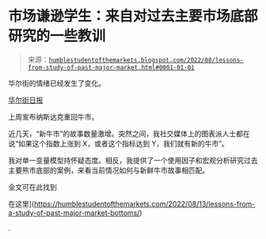 <!--yml

分类：未分类

日期：2024-05-18 01:40:44

-->

# 市场谦逊学生：来自对过去主要市场底部研究的一些教训

> 来源：[`humblestudentofthemarkets.blogspot.com/2022/08/lessons-from-study-of-past-major-market.html#0001-01-01`](https://humblestudentofthemarkets.blogspot.com/2022/08/lessons-from-study-of-past-major-market.html#0001-01-01)

华尔街的情绪已经发生了变化。

[华尔街日报](https://www.wsj.com/articles/global-stocks-markets-dow-update-08-10-2022-11660116855)

上周宣布纳斯达克重回牛市。

近几天，“新牛市”的故事数量激增。突然之间，我社交媒体上的图表派人士都在说“如果这个指数上涨到 X，或者这个指标达到 Y，我们就有新的牛市”。

我对单一变量模型持怀疑态度。相反，我提供了一个使用因子和宏观分析研究过去主要熊市底部的案例，来看当前情况如何与新鲜牛市故事相匹配。

全文可在此找到

在这里](https://humblestudentofthemarkets.com/2022/08/13/lessons-from-a-study-of-past-major-market-bottoms/)

.
